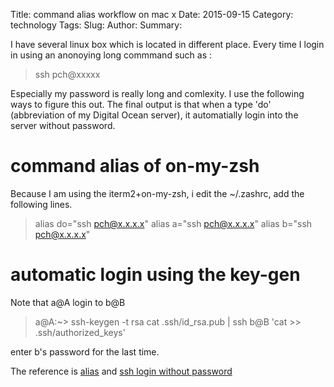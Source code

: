 Title: command alias workflow on mac x
Date: 2015-09-15
Category: technology
Tags:
Slug: 
Author:
Summary: 

I have several linux box which is located in different place. Every time I login in using an anonoying long commmand such as :

> ssh pch@xxxxx  

Especially my password is really long and comlexity. I use the following ways  to figure this out. 
The final output is that when a type 'do' (abbreviation of my Digital Ocean server), it automatially login into the server without password.

# command alias of on-my-zsh
Because I am using the iterm2+on-my-zsh, i edit the ~/.zashrc, add the following lines.

> alias do="ssh pch@x.x.x.x"
alias a="ssh pch@x.x.x.x"
alias b="ssh pch@x.x.x.x"

# automatic login using the key-gen

Note that a@A login to b@B
> a@A:~> ssh-keygen -t rsa
cat .ssh/id_rsa.pub | ssh b@B 'cat >> .ssh/authorized_keys'

enter b's password for the last time.

The reference is [alias](http://computers.tutsplus.com/tutorials/speed-up-your-terminal-workflow-with-command-aliases-and-profile--mac-30515) and [ssh login without password](http://www.linuxproblem.org/art_9.html)  